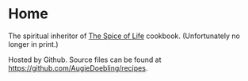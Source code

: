 # Home

The spiritual inheritor of [The Spice of Life](img/the_spice_of_life.jpg) cookbook. (Unfortunately no longer in print.)

Hosted by Github. Source files can be found at <https://github.com/AugieDoebling/recipes>.